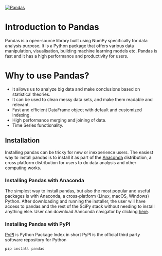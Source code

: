 [![Pandas](https://pandas.pydata.org/pandas-docs/stable/_static/pandas.svg)](https://pandas.pydata.org/)

# Introduction to Pandas

Pandas is a open-source library built using NumPy specifically for data analysis purpose. It is a Python package that offers various data manipulation, visualisation, building machine learning models etc. Pandas is fast and it has a high performance and productivity for users.

# Why to use Pandas?

- It allows us to analyze big data and make conclusions based on statistical theories.
- It can be used to clean messy data sets, and make them readable and relevant.
- Fast and efficient DataFrame object with default and customized indexing.
- High performance merging and joining of data.
- Time Series functionality.

## Installation

Installing pandas can be tricky for new or inexperience users. The easiest way to install pandas is to install it as part of the [Anaconda](https://docs.continuum.io/anaconda/) distribution, a cross platform distribution for users to do data analysis and other computing works.

### Installing Pandas with Anaconda

The simplest way to install pandas, but also the most popular and useful packages  is with Anaconda, a cross-platform (Linux, macOS, Windows) Python. After downloading and running the installer, the user will have access to pandas and the rest of the SciPy stack without needing to install anything else. User can download Aanconda navigator by clicking [here](https://docs.continuum.io/anaconda/install/).

### Installing Pandas with PyPI
[PyPI](https://pypi.org/project/pandas/) is Python Package Index in short PyPI is the official third party software repository for Python
```sh
pip install pandas
```

